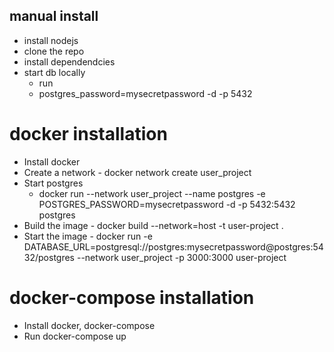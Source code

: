 ## manual install
 - install nodejs 
 - clone the repo
 - install dependendcies
 - start db locally
    - run 
    - postgres_password=mysecretpassword -d -p 5432
# docker installation
 - Install docker
 - Create a network - docker network create user_project
 - Start postgres
   - docker run --network user_project --name postgres -e POSTGRES_PASSWORD=mysecretpassword -d -p 5432:5432 postgres
 - Build the image - docker build --network=host -t user-project .
 - Start the image - docker run -e DATABASE_URL=postgresql://postgres:mysecretpassword@postgres:5432/postgres --network user_project -p 3000:3000 user-project
# docker-compose installation
 - Install docker, docker-compose
 - Run docker-compose up
